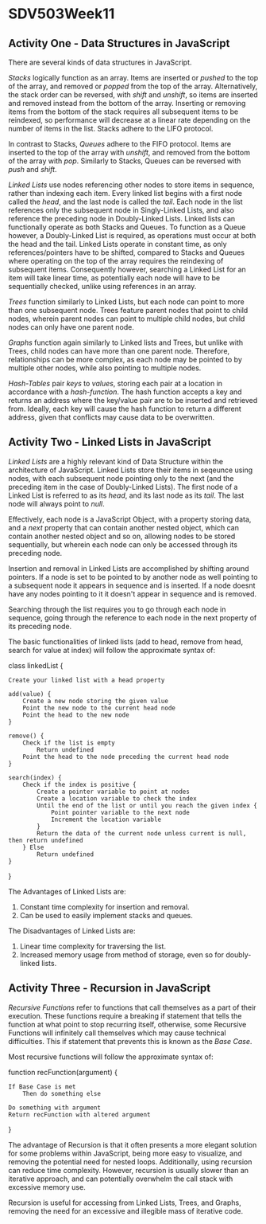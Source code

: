 # SDV503Week11

## Activity One - Data Structures in JavaScript
There are several kinds of data structures in JavaScript.

*Stacks* logically function as an array. Items are inserted or *pushed* to the top of the array, and removed or *popped* from the top of the array.
Alternatively, the stack order can be reversed, with *shift* and *unshift*, so items are inserted and removed instead from the bottom of the array.
Inserting or removing items from the bottom of the stack requires all subsequent items to be reindexed, so performance will decrease at a linear rate depending on the number of items in the list. Stacks adhere to the LIFO protocol.

In contrast to Stacks, *Queues* adhere to the FIFO protocol. Items are inserted to the top of the array with *unshift*, and removed from the bottom of the array with *pop*. Similarly to Stacks, Queues can be reversed with *push* and *shift*.

*Linked Lists* use nodes referencing other nodes to store items in sequence, rather than indexing each item. Every linked list begins with a first node called the *head*, and the last node is called the *tail*. Each node in the list references only the subsequent node in Singly-Linked Lists, and also reference the preceding node in Doubly-Linked Lists. Linked lists can functionally operate as both Stacks and Queues. To function as a Queue however, a Doubly-Linked List is required, as operations must occur at both the head and the tail. Linked Lists operate in constant time, as only references/pointers have to be shifted, compared to Stacks and Queues where operating on the top of the array requires the reindexing of subsequent items. Consequently however, searching a Linked List for an item will take linear time, as potentially each node will have to be sequentially checked, unlike using references in an array.

*Trees* function similarly to Linked Lists, but each node can point to more than one subsequent node.
Trees feature parent nodes that point to child nodes, wherein parent nodes can point to multiple child nodes, but child nodes can only have one parent node. 

*Graphs* function again similarly to Linked lists and Trees, but unlike with Trees, child nodes can have more than one parent node. Therefore, relationships can be more complex, as each node may be pointed to by multiple other nodes, while also pointing to multiple nodes.

*Hash-Tables* pair *keys* to *values*, storing each pair at a location in accordance with a *hash-function*. The hash function accepts a key and returns an address where the key/value pair are to be inserted and retrieved from. Ideally, each key will cause the hash function to return a different address, given that conflicts may cause data to be overwritten.


## Activity Two - Linked Lists in JavaScript

*Linked Lists* are a highly relevant kind of Data Structure within the architecture of JavaScript. Linked Lists store their items in seqeunce using nodes, with each subsequent node pointing only to the next (and the preceding item in the case of Doubly-Linked Lists). The first node of a Linked List is referred to as its *head*, and its last node as its *tail*. The last node will always point to *null*.

Effectively, each node is a JavaScript Object, with a property storing data, and a *next* property that can contain another nested object, which can contain another nested object and so on, allowing nodes to be stored sequentially, but wherein each node can only be accessed through its preceding node. 

Insertion and removal in Linked Lists are accomplished by shifting around pointers. If a node is set to be pointed to by another node as well pointing to a subsequent node it appears in sequence and is inserted. If a node doesnt have any nodes pointing to it it doesn't appear in sequence and is removed.

Searching through the list requires you to go through each node in sequence, going through the reference to each node in the next property of its preceding node.

The basic functionalities of linked lists (add to head, remove from head, search for value at index) will follow the approximate syntax of:

class linkedList {

    Create your linked list with a head property

    add(value) {
        Create a new node storing the given value
        Point the new node to the current head node
        Point the head to the new node
    }

    remove() {
        Check if the list is empty
            Return undefined
        Point the head to the node preceding the current head node
    }

    search(index) {
        Check if the index is positive {
            Create a pointer variable to point at nodes
            Create a location variable to check the index
            Until the end of the list or until you reach the given index {
                Point pointer variable to the next node
                Increment the location variable
            }
            Return the data of the current node unless current is null, then return undefined
        } Else
            Return undefined
    }
}

The Advantages of Linked Lists are:
1. Constant time complexity for insertion and removal.
2. Can be used to easily implement stacks and queues.

The Disadvantages of Linked Lists are:
1. Linear time complexity for traversing the list.
2. Increased memory usage from method of storage, even so for doubly-linked lists.

## Activity Three - Recursion in JavaScript

*Recursive Functions* refer to functions that call themselves as a part of their execution. These functions require a breaking if statement that tells the function at what point to stop recurring itself, otherwise, some Recursive Functions will infinitely call themselves which may cause technical difficulties. This if statement that prevents this is known as the *Base Case*.

Most recursive functions will follow the approximate syntax of:

function recFunction(argument) {

    If Base Case is met
        Then do something else

    Do something with argument
    Return recFunction with altered argument
}

The advantage of Recursion is that it often presents a more elegant solution for some problems within JavaScript, being more easy to visualize, and removing the potential need for nested loops. Additionally, using recursion can reduce time complexity. However, recursion is usually slower than an iterative approach, and can potentially overwhelm the call stack with excessive memory use.

Recursion is useful for accessing from Linked Lists, Trees, and Graphs, removing the need for an excessive and illegible mass of iterative code.

